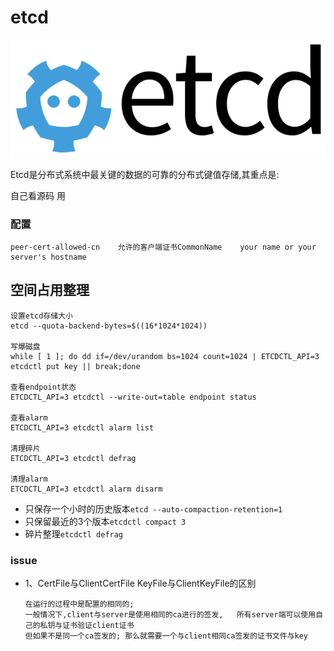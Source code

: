 # etcd

![etcd Logo](logos/etcd-horizontal-color.svg)

Etcd是分布式系统中最关键的数据的可靠的分布式键值存储,其重点是:

自己看源码 用

### 配置

```
peer-cert-allowed-cn    允许的客户端证书CommonName    your name or your server's hostname
```

## 空间占用整理

```模拟 
设置etcd存储大小
etcd --quota-backend-bytes=$((16*1024*1024))

写爆磁盘
while [ 1 ]; do dd if=/dev/urandom bs=1024 count=1024 | ETCDCTL_API=3 etcdctl put key || break;done

查看endpoint状态
ETCDCTL_API=3 etcdctl --write-out=table endpoint status

查看alarm
ETCDCTL_API=3 etcdctl alarm list

清理碎片
ETCDCTL_API=3 etcdctl defrag

清理alarm
ETCDCTL_API=3 etcdctl alarm disarm
```

- 只保存一个小时的历史版本```etcd --auto-compaction-retention=1```
- 只保留最近的3个版本```etcdctl compact 3```
- 碎片整理```etcdctl defrag```




### issue
-   1、CertFile与ClientCertFile  KeyFile与ClientKeyFile的区别
    ```
    在运行的过程中是配置的相同的;
    一般情况下,client与server是使用相同的ca进行的签发,   所有server端可以使用自己的私钥与证书验证client证书
    但如果不是同一个ca签发的; 那么就需要一个与client相同ca签发的证书文件与key
    
    ```
